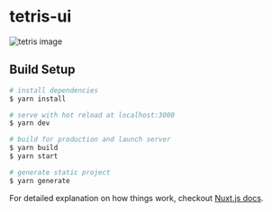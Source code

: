 # tetris-ui

![tetris image](https://codepen.io/loktar00/pen/hGJBg/image/large.png "Logo Title Text 1")

## Build Setup

``` bash
# install dependencies
$ yarn install

# serve with hot reload at localhost:3000
$ yarn dev

# build for production and launch server
$ yarn build
$ yarn start

# generate static project
$ yarn generate
```

For detailed explanation on how things work, checkout [Nuxt.js docs](https://nuxtjs.org).
